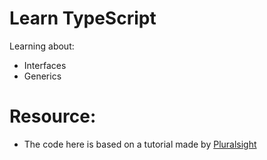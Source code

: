 # Learn TypeScript
Learning about: 
* Interfaces 
* Generics

# Resource: 
* The code here is based on a tutorial made by [Pluralsight](https://www.youtube.com/watch?v=beO6ku6Onic)
